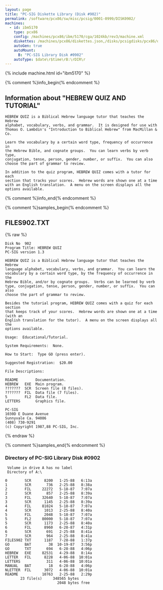 ```yaml
---
layout: page
title: "PC-SIG Diskette Library (Disk #902)"
permalink: /software/pcx86/sw/misc/pcsig/0001-0999/DISK0902/
machines:
  - id: ibm5170
    type: pcx86
    config: /machines/pcx86/ibm/5170/cga/1024kb/rev3/machine.xml
    diskettes: /machines/pcx86/diskettes.json,/disks/pcsigdisks/pcx86/diskettes.json
    autoGen: true
    autoMount:
      B: "PC-SIG Library Disk #0902"
    autoType: $date\r$time\rB:\rDIR\r
---
```


{% include machine.html id="ibm5170" %}

{% comment %}info_begin{% endcomment %}

## Information about "HEBREW QUIZ AND TUTORIAL"

    HEBREW QUIZ is a Biblical Hebrew language tutor that teaches the Hebrew
    alphabet, vocabulary, verbs, and grammar.  It is designed for use with
    Thomas O. Lambdin's "Introduction to Biblical Hebrew" from MacMillan &
    Co.
    
    Learn the vocabulary by a certain word type, frequency of occurrence in
    the Hebrew Bible, and cognate groups.  You can learn verbs by verb type,
    conjugation, tense, person, gender, number, or suffix.  You can also
    choose the part of grammar to review.
    
    In addition to the quiz program, HEBREW QUIZ comes with a tutor for each
    section that tracks your scores.  Hebrew words are shown one at a time
    with an English translation.  A menu on the screen displays all the
    options available.
{% comment %}info_end{% endcomment %}

{% comment %}samples_begin{% endcomment %}

## FILES902.TXT

{% raw %}
```
Disk No  902
Program Title: HEBREW QUIZ
PC-SIG version 1.3

HEBREW QUIZ is a Biblical Hebrew language tutor that teaches the Hebrew
language alphabet, vocabulary, verbs, and grammar.  You can learn the
vocabulary by a certain word type, by the frequency of occurrence in the
Hebrew Bible, and/or by cognate groups.  Verbs can be learned by verb
type, conjugation, tense, person, gender, number, or suffix.  You can also
choose the part of grammar to review.

Besides the tutorial program, HEBREW QUIZ comes with a quiz for each section
that keeps track of your scores.  Hebrew words are shown one at a time (with an
English translation for the tutor).  A menu on the screen displays all the
options available.

Usage:  Educational/Tutorial.

System Requirements:  None.

How to Start:  Type GO (press enter).

Suggested Registration:  $20.00

File Descriptions:

README        Documentation.
HEBREW   EXE  Main program.
???????  SCR  Screen file (8 files).
???????  FIL  Data file (7 files).
5        FL2  Data file.
LETTERS       Graphics file.

PC-SIG
1030D E Duane Avenue
Sunnyvale Ca. 94086
(408) 730-9291
(c) Copyright 1987,88 PC-SIG, Inc.

```
{% endraw %}

{% comment %}samples_end{% endcomment %}

### Directory of PC-SIG Library Disk #0902

     Volume in drive A has no label
     Directory of A:\

    0        SCR      8200   1-25-88   6:13a
    1        SCR       736   2-25-88   8:38a
    2        FIL     22272   5-18-87   7:07a
    2        SCR       857   2-25-88   8:39a
    3        FIL     32640   5-18-87   7:07a
    3        SCR      1145   2-25-88   8:39a
    4        FIL     81024   5-18-87   7:07a
    4        SCR      1013   2-25-88   8:40a
    5        FIL      2048   5-18-87   7:07a
    5        FL2     80000   5-18-87   7:07a
    5        SCR      1173   2-25-88   8:40a
    6        FIL      8960   6-28-87   4:31p
    6        SCR       691   2-25-88   8:41a
    7        SCR       964   2-25-88   8:41a
    FILES902 TXT      1187   7-28-88   1:37p
    GO       BAT        38  10-19-87   3:56p
    GO       TXT       694   6-28-88   4:06p
    HEBREW   EXE     82531   4-29-88   8:14a
    LETTER   FIL      8228   4-06-88  10:01a
    LETTERS            311   4-06-88  10:01a
    MANUAL   BAT        18   6-28-88   4:06p
    NLETTER  FIL      3072   4-06-88  10:01a
    README           10763   2-25-88   2:29p
           23 file(s)     348565 bytes
                            2048 bytes free
